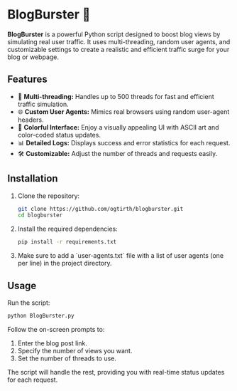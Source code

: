 # BlogBurster 🚀  
**BlogBurster** is a powerful Python script designed to boost blog views by simulating real user traffic. It uses multi-threading, random user agents, and customizable settings to create a realistic and efficient traffic surge for your blog or webpage.

## Features  
- 🌟 **Multi-threading:** Handles up to 500 threads for fast and efficient traffic simulation.  
- 🌐 **Custom User Agents:** Mimics real browsers using random user-agent headers.  
- 🎨 **Colorful Interface:** Enjoy a visually appealing UI with ASCII art and color-coded status updates.  
- 📊 **Detailed Logs:** Displays success and error statistics for each request.  
- 🛠️ **Customizable:** Adjust the number of threads and requests easily.  

## Installation  
1. Clone the repository:  
   ```bash
   git clone https://github.com/ogtirth/blogburster.git
   cd blogburster
   ```
2. Install the required dependencies:  
   ```bash
   pip install -r requirements.txt
   ```
3. Make sure to add a \`user-agents.txt\` file with a list of user agents (one per line) in the project directory.  

## Usage  
Run the script:  
```bash
python BlogBurster.py
```

Follow the on-screen prompts to:  
1. Enter the blog post link.  
2. Specify the number of views you want.  
3. Set the number of threads to use.  

The script will handle the rest, providing you with real-time status updates for each request.

